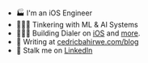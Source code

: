 - 🏭 I'm an iOS Engineer
- 👨🏽‍💻 Tinkering with ML & AI Systems
- 👷🏽‍♂️ Building Dialer on [iOS](https://apps.apple.com/ke/app/dial-it/id1591756747) and [more](https://cedricbahirwe.github.io).
- 📝 Writing at [cedricbahirwe.com/blog](http://cedricbahirwe.com/blog)
- 🔗 Stalk me on [LinkedIn](https://www.linkedin.com/in/cedricbahirwe)
